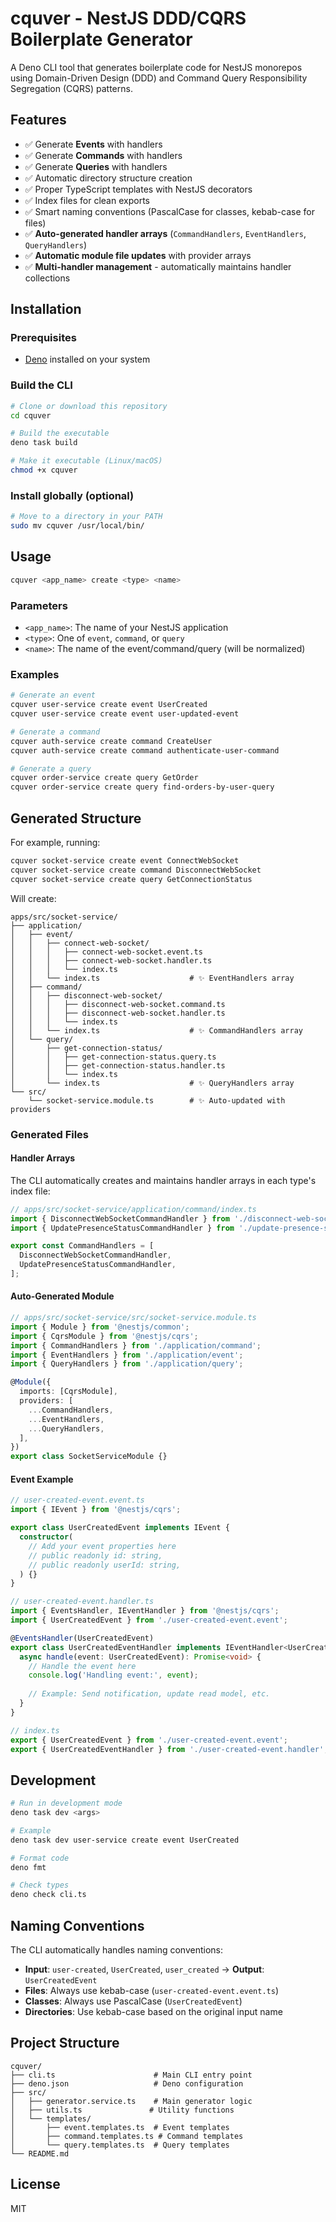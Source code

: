 # cquver - NestJS DDD/CQRS Boilerplate Generator

A Deno CLI tool that generates boilerplate code for NestJS monorepos using Domain-Driven Design (DDD) and Command Query Responsibility Segregation (CQRS) patterns.

## Features

- ✅ Generate **Events** with handlers
- ✅ Generate **Commands** with handlers  
- ✅ Generate **Queries** with handlers
- ✅ Automatic directory structure creation
- ✅ Proper TypeScript templates with NestJS decorators
- ✅ Index files for clean exports
- ✅ Smart naming conventions (PascalCase for classes, kebab-case for files)
- ✅ **Auto-generated handler arrays** (`CommandHandlers`, `EventHandlers`, `QueryHandlers`)
- ✅ **Automatic module file updates** with provider arrays
- ✅ **Multi-handler management** - automatically maintains handler collections

## Installation

### Prerequisites
- [Deno](https://deno.land/) installed on your system

### Build the CLI
```bash
# Clone or download this repository
cd cquver

# Build the executable
deno task build

# Make it executable (Linux/macOS)
chmod +x cquver
```

### Install globally (optional)
```bash
# Move to a directory in your PATH
sudo mv cquver /usr/local/bin/
```

## Usage

```bash
cquver <app_name> create <type> <name>
```

### Parameters
- `<app_name>`: The name of your NestJS application
- `<type>`: One of `event`, `command`, or `query`  
- `<name>`: The name of the event/command/query (will be normalized)

### Examples

```bash
# Generate an event
cquver user-service create event UserCreated
cquver user-service create event user-updated-event

# Generate a command  
cquver auth-service create command CreateUser
cquver auth-service create command authenticate-user-command

# Generate a query
cquver order-service create query GetOrder
cquver order-service create query find-orders-by-user-query
```

## Generated Structure

For example, running:
```bash
cquver socket-service create event ConnectWebSocket
cquver socket-service create command DisconnectWebSocket
cquver socket-service create query GetConnectionStatus
```

Will create:
```
apps/src/socket-service/
├── application/
│   ├── event/
│   │   ├── connect-web-socket/
│   │   │   ├── connect-web-socket.event.ts
│   │   │   ├── connect-web-socket.handler.ts
│   │   │   └── index.ts
│   │   └── index.ts                    # ✨ EventHandlers array
│   ├── command/
│   │   ├── disconnect-web-socket/
│   │   │   ├── disconnect-web-socket.command.ts
│   │   │   ├── disconnect-web-socket.handler.ts
│   │   │   └── index.ts
│   │   └── index.ts                    # ✨ CommandHandlers array
│   └── query/
│       ├── get-connection-status/
│       │   ├── get-connection-status.query.ts
│       │   ├── get-connection-status.handler.ts
│       │   └── index.ts
│       └── index.ts                    # ✨ QueryHandlers array
└── src/
    └── socket-service.module.ts        # ✨ Auto-updated with providers
```

### Generated Files

#### Handler Arrays
The CLI automatically creates and maintains handler arrays in each type's index file:

```typescript
// apps/src/socket-service/application/command/index.ts
import { DisconnectWebSocketCommandHandler } from './disconnect-web-socket';
import { UpdatePresenceStatusCommandHandler } from './update-presence-status';

export const CommandHandlers = [
  DisconnectWebSocketCommandHandler,
  UpdatePresenceStatusCommandHandler,
];
```

#### Auto-Generated Module
```typescript
// apps/src/socket-service/src/socket-service.module.ts
import { Module } from '@nestjs/common';
import { CqrsModule } from '@nestjs/cqrs';
import { CommandHandlers } from './application/command';
import { EventHandlers } from './application/event';
import { QueryHandlers } from './application/query';

@Module({
  imports: [CqrsModule],
  providers: [
    ...CommandHandlers,
    ...EventHandlers,
    ...QueryHandlers,
  ],
})
export class SocketServiceModule {}
```

#### Event Example
```typescript
// user-created-event.event.ts
import { IEvent } from '@nestjs/cqrs';

export class UserCreatedEvent implements IEvent {
  constructor(
    // Add your event properties here
    // public readonly id: string,
    // public readonly userId: string,
  ) {}
}
```

```typescript
// user-created-event.handler.ts
import { EventsHandler, IEventHandler } from '@nestjs/cqrs';
import { UserCreatedEvent } from './user-created-event.event';

@EventsHandler(UserCreatedEvent)
export class UserCreatedEventHandler implements IEventHandler<UserCreatedEvent> {
  async handle(event: UserCreatedEvent): Promise<void> {
    // Handle the event here
    console.log('Handling event:', event);
    
    // Example: Send notification, update read model, etc.
  }
}
```

```typescript
// index.ts
export { UserCreatedEvent } from './user-created-event.event';
export { UserCreatedEventHandler } from './user-created-event.handler';
```

## Development

```bash
# Run in development mode
deno task dev <args>

# Example
deno task dev user-service create event UserCreated

# Format code
deno fmt

# Check types
deno check cli.ts
```

## Naming Conventions

The CLI automatically handles naming conventions:

- **Input**: `user-created`, `UserCreated`, `user_created` → **Output**: `UserCreatedEvent`
- **Files**: Always use kebab-case (`user-created-event.event.ts`)
- **Classes**: Always use PascalCase (`UserCreatedEvent`)
- **Directories**: Use kebab-case based on the original input name

## Project Structure

```
cquver/
├── cli.ts                      # Main CLI entry point
├── deno.json                   # Deno configuration
├── src/
│   ├── generator.service.ts    # Main generator logic
│   ├── utils.ts               # Utility functions
│   └── templates/
│       ├── event.templates.ts  # Event templates
│       ├── command.templates.ts # Command templates
│       └── query.templates.ts  # Query templates
└── README.md
```

## License

MIT 